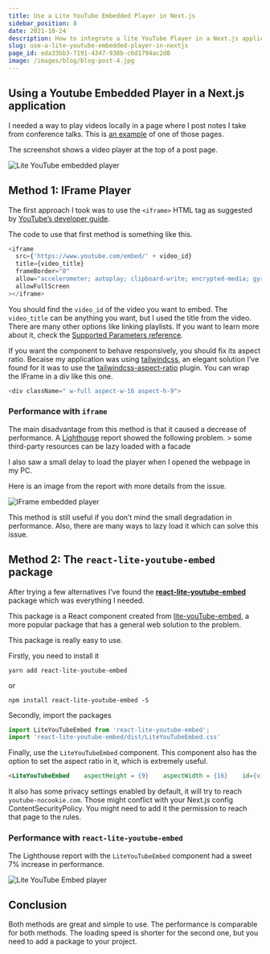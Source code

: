 ```yaml
---
title: Use a Lite YouTube Embedded Player in Next.js
sidebar_position: 8
date: 2021-10-24
description: How to integrate a lite YouTube Player in a Next.js application for performance improvements.
slug: use-a-lite-youtube-embedded-player-in-nextjs
page_id: eda33bb3-7191-4347-938b-c6d1794ac2d0
image: /images/blog/blog-post-4.jpg
---
```




## Using a Youtube Embedded Player in a Next.js application


I needed a way to play videos locally in a page where I post notes I take from conference talks. This is [an example](https://franciscomoretti.com/talk/bFSnXNIsK4A) of one of those pages.


The screenshot shows a video player at the top of a post page.


![Lite YouTube embedded player](/images/docs/1900254244.png)


## Method 1: IFrame Player


The first approach I took was to use the `<iframe>` HTML tag as suggested by [YouTube’s developer guide](https://developers.google.com/youtube/iframe_api_reference).


The code to use that first method is something like this.


```javascript
<iframe
  src={'https://www.youtube.com/embed/' + video_id}
  title={video_title}
  frameBorder="0"
  allow="accelerometer; autoplay; clipboard-write; encrypted-media; gyroscope; picture-in-picture"
  allowFullScreen
></iframe>
```


You should find the `video_id` of the video you want to embed. The `video_title` can be anything you want, but I used the title from the video. There are many other options like linking playlists. If you want to learn more about it, check the [Supported Parameters reference](https://developers.google.com/youtube/player_parameters).


If you want the component to behave responsively, you should fix its aspect ratio. Becaise my application was using [tailwindcss](https://tailwindcss.com/), an elegant solution I’ve found for it was to use the [tailwindcss-aspect-ratio](https://github.com/tailwindlabs/tailwindcss-aspect-ratio) plugin. You can wrap the IFrame in a div like this one.


```javascript
<div className=" w-full aspect-w-16 aspect-h-9">
```


### Performance with `iframe`


The main disadvantage from this method is that it caused a decrease of performance. A [Lighthouse](https://developers.google.com/web/tools/lighthouse) report showed the following problem. &gt; some third-party resources can be lazy loaded with a facade


I also saw a small delay to load the player when I opened the webpage in my PC.


Here is an image from the report with more details from the issue.


![IFrame embedded player](/images/docs/680068699.png)


This method is still useful if you don’t mind the small degradation in performance. Also, there are many ways to lazy load it which can solve this issue.


## Method 2: The `react-lite-youtube-embed` package


After trying a few alternatives I’ve found the [**react-lite-youtube-embed**](https://www.npmjs.com/package/react-lite-youtube-embed) package which was everything I needed.


This package is a React component created from [lite-youTube-embed](https://www.npmjs.com/package/lite-youtube-embed), a more popular package that has a general web solution to the problem.


This package is really easy to use.


Firstly, you need to install it


```text
yarn add react-lite-youtube-embed
```


or


```text
npm install react-lite-youtube-embed -S
```


Secondly, import the packages


```javascript
import LiteYouTubeEmbed from 'react-lite-youtube-embed';
import 'react-lite-youtube-embed/dist/LiteYouTubeEmbed.css'
```


Finally, use the `LiteYouTubeEmbed` component. This component also has the option to set the aspect ratio in it, which is extremely useful.


```html
<LiteYouTubeEmbed    aspectHeight = {9}    aspectWidth = {16}    id={video_id}    title={video_title}/>
```


It also has some privacy settings enabled by default, it will try to reach `youtube-nocookie.com`. Those might conflict with your Next.js config ContentSecurityPolicy. You might need to add it the permission to reach that page to the rules.


### Performance with `react-lite-youtube-embed`


The Lighthouse report with the `LiteYouTubeEmbed` component had a sweet 7% increase in performance.


![Lite YouTube Embed player](/images/docs/1416473031.png)


## Conclusion


Both methods are great and simple to use. The performance is comparable for both methods. The loading speed is shorter for the second one, but you need to add a package to your project.

